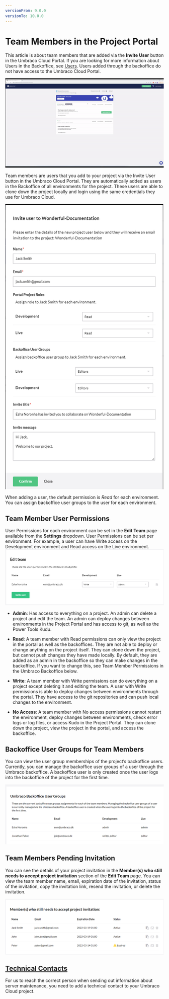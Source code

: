 ```yaml
---
versionFrom: 9.0.0
versionTo: 10.0.0
---
```


# Team Members in the Project Portal

This article is about team members that are added via the **Invite User** button in the Umbraco Cloud Portal. If you are looking for more information about Users in the Backoffice, see [Users](../../../Fundamentals/Data/Users/). Users added through the backoffice do not have access to the Umbraco Cloud Portal.

![Invite User](images/Invite-User-1.gif)

Team members are users that you add to your project via the Invite User button in the Umbraco Cloud Portal. They are automatically added as users in the Backoffice of all environments for the project. These users are able to clone down the project locally and login using the same credentials they use for Umbraco Cloud.

![Add team member](images/add-team-member-v9-1.png)

When adding a user, the default permission is *Read* for each environment. You can assign backoffice user groups to the user for each environment.

## Team Member User Permissions

User Permissions for each environment can be set in the **Edit Team** page available from the **Settings** dropdown. User Permissions can be set per environment. For example, a user can have Write access on the Development environment and Read access on the Live environment.
![Edit team member roles](images/Edit-Team.png)

* **Admin**: Has access to everything on a project. An admin can delete a project and edit the team. An admin can deploy changes between environments in the Project Portal and has access to git, as well as the Power Tools Kudu.

* **Read**: A team member with Read permissions can only view the project in the portal as well as the backoffices. They are not able to deploy or change anything on the project itself. They can clone down the project, but cannot push changes they have made locally. By default, they are added as an admin in the backoffice so they can make changes in the backoffice. If you want to change this, see Team Member Permissions in the Umbraco Backoffice below.

* **Write**: A team member with Write permissions can do everything on a project except deleting it and editing the team. A user with Write permissions is able to deploy changes between environments through the portal. They have access to the git repositories and can push local changes to the environment.

* **No Access**: A team member with No access permissions cannot restart the environment, deploy changes between environments, check error logs or log files, or access Kudo in the Project Portal. They can clone down the project, view the project in the portal, and access the backoffice.

## Backoffice User Groups for Team Members

You can view the user group memberships of the project’s backoffice users. Currently, you can manage the backoffice user groups of a user through the Umbraco backoffice. A backoffice user is only created once the user logs into the backoffice of the project for the first time.

![Backoffice User Groups](images/Backoffice-User-Groups.png)

## Team Members Pending Invitation

You can see the details of your project invitation in the **Member(s) who still needs to accept project invitation** section of the **Edit Team** page. You can view the team member name, email, expiration date of the invitation, status of the invitation, copy the invitation link, resend the invitation, or delete the invitation.

![Team Members Pending Invitation](images/Team-Members-Pending-Invitation.png)

## [Technical Contacts](Technical-Contact.md)

For us to reach the correct person when sending out information about server maintenance, you need to add a technical contact to your Umbraco Cloud project.
